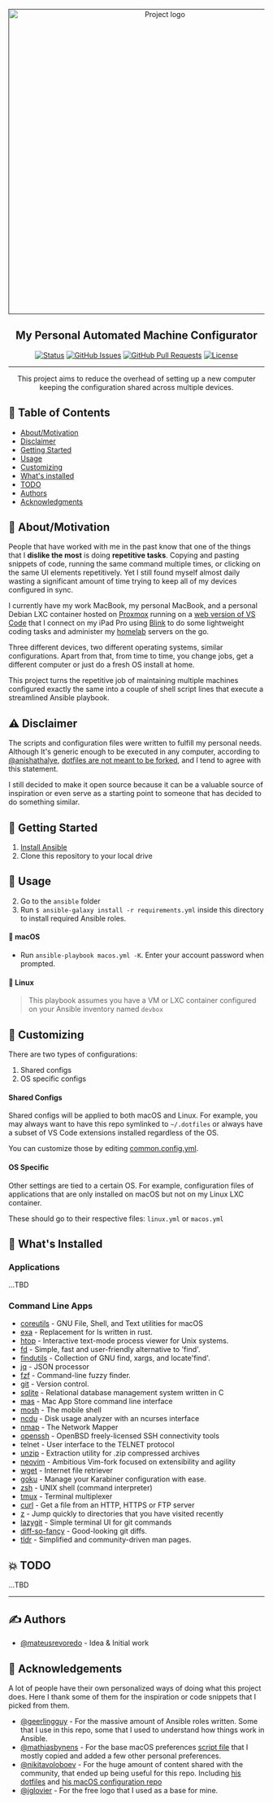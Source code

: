 <p align="center">
  <a href="" rel="noopener">
 <img width=600px src="https://i.imgur.com/Xq4YDmU.jpg" alt="Project logo"></a>
</p>

<h2 align="center">My Personal Automated Machine Configurator</h2>

<div align="center">

  [![Status](https://img.shields.io/badge/status-active-success.svg)]()
  [![GitHub Issues](https://img.shields.io/github/issues/mateusrevoredo/dotfiles.svg)](https://github.com/kylelobo/The-Documentation-Compendium/issues)
  [![GitHub Pull Requests](https://img.shields.io/github/issues-pr/mateusrevoredo/dotfiles.svg)](https://github.com/kylelobo/The-Documentation-Compendium/pulls)
  [![License](https://img.shields.io/badge/license-MIT-blue.svg)](/LICENSE)

</div>

---

<p align="center"> This project aims to reduce the overhead of setting up a new computer keeping the configuration shared across multiple devices.
    <br>
</p>

## 📝 Table of Contents
- [About/Motivation](#motivation)
- [Disclaimer](#disclaimer)
- [Getting Started](#getting_started)
- [Usage](#usage)
- [Customizing](#customizing)
- [What's installed](#whats_installed)
- [TODO](#todo)
- [Authors](#authors)
- [Acknowledgments](#acknowledgement)

## 🧐 About/Motivation <a name = "motivation"></a>
People that have worked with me in the past know that one of the things that I **dislike the most** is doing **repetitive tasks**. Copying and pasting snippets of code, running the same command multiple times, or clicking on the same UI elements repetitively. Yet I still found myself almost daily wasting a significant amount of time trying to keep all of my devices configured in sync.

I currently have my work MacBook, my personal MacBook, and a personal Debian LXC container hosted on [Proxmox](https://proxmox.com/en/) running on  a [web version of VS Code](https://github.com/cdr/code-server) that I connect on my iPad Pro using [Blink](https://blink.sh/) to do some lightweight coding tasks and administer my [homelab](https://github.com/mateusrevoredo/homelab) servers on the go.

Three different devices, two different operating systems, similar configurations. Apart from that, from time to time, you change jobs, get a different computer or just do a fresh OS install at home.

This project turns the repetitive job of maintaining multiple machines configured exactly the same into a couple of shell script lines that execute a streamlined Ansible playbook.

## ⚠️ Disclaimer <a name = "disclaimer"></a>

The scripts and configuration files were written to fulfill my personal needs. Although It's generic enough to be executed in any computer, according to [@anishathalye](https://github.com/anishathalye), [dotfiles are not meant to be forked](https://www.anishathalye.com/2014/08/03/managing-your-dotfiles), and I tend to agree with this statement.

I still decided to make it open source because it can be a valuable source of inspiration or even serve as a starting point to someone that has decided to do something similar.

## 🏁 Getting Started <a name = "getting_started"></a>


1. [Install Ansible](http://docs.ansible.com/intro_installation.html)
2. Clone this repository to your local drive

## 🎈 Usage <a name="usage"></a>

2. Go to the `ansible` folder
2. Run `$ ansible-galaxy install -r requirements.yml` inside this directory to install required Ansible roles.

#### 🍎 macOS

* Run `ansible-playbook macos.yml -K`. Enter your account password when prompted.

#### 🐧 Linux

> This playbook assumes you have a VM or LXC container configured on your Ansible inventory named `devbox`

## 🔧 Customizing <a name = "customizing"></a>

There are two types of configurations:

1. Shared configs
2. OS specific configs

#### Shared Configs

Shared configs will be applied to both macOS and Linux. For example, you may always want to have this repo symlinked to `~/.dotfiles` or always have a subset of VS Code extensions installed regardless of the OS.

You can customize those by editing [common.config.yml](https://github.com/mateusrevoredo/dotfiles/blob/master/ansible/common.config.yml).

#### OS Specific

Other settings are tied to a certain OS. For example, configuration files of applications that are only installed on macOS but not on my Linux LXC container.

These should go to their respective files: `linux.yml` or `macos.yml`

## 🚀 What's Installed <a name = "whats_installed"></a>

### Applications

...TBD

### Command Line Apps

- [coreutils](https://www.gnu.org/software/coreutils/) - GNU File, Shell, and Text utilities for macOS
- [exa](https://github.com/ogham/exa) - Replacement for ls written in rust.
- [htop](https://github.com/hishamhm/htop) - Interactive text-mode process viewer for Unix systems.
- [fd](https://github.com/sharkdp/fd) - Simple, fast and user-friendly alternative to 'find'.
- [findutils](https://www.gnu.org/software/findutils/) - Collection of GNU find, xargs, and locate'find'.
- [jq](https://github.com/stedolan/jq) - JSON processor
- [fzf](https://github.com/junegunn/fzf) - Command-line fuzzy finder.
- [git](https://github.com/git/git) - Version control.
- [sqlite](https://github.com/sqlite/sqlite) - Relational database management system written in C
- [mas](https://github.com/mas-cli/mas) - Mac App Store command line interface
- [mosh](https://github.com/mobile-shell/mosh) - The mobile shell
- [ncdu](https://dev.yorhel.nl/ncdu) - Disk usage analyzer with an ncurses interface
- [nmap](https://github.com/nmap/nmap) - The Network Mapper
- [openssh](https://www.openssh.com/) - OpenBSD freely-licensed SSH connectivity tools
- telnet - User interface to the TELNET protocol
- [unzip](http://infozip.sourceforge.net/UnZip.html) - Extraction utility for .zip compressed archives
- [neovim](https://neovim.io/) - Ambitious Vim-fork focused on extensibility and agility
- [wget](https://www.gnu.org/software/wget/) - Internet file retriever
- [goku](https://github.com/yqrashawn/GokuRakuJoudo) - Manage your Karabiner configuration with ease.
- [zsh](https://www.zsh.org/) - UNIX shell (command interpreter)
- [tmux](https://github.com/tmux/tmux) - Terminal multiplexer
- [curl](https://curl.haxx.se/) - Get a file from an HTTP, HTTPS or FTP server
- [z](https://github.com/rupa/z) - Jump quickly to directories that you have visited recently
- [lazygit](https://github.com/jesseduffield/lazygit) - Simple terminal UI for git commands
- [diff-so-fancy](https://github.com/so-fancy/diff-so-fancy) - Good-looking git diffs.
- [tldr](https://github.com/tldr-pages/tldr) - Simplified and community-driven man pages.

## 💥 TODO <a name = "todo"></a>

...TBD

----

## ✍️ Authors <a name = "authors"></a>
- [@mateusrevoredo](https://github.com/mateusrevoredo) - Idea & Initial work

## 🎉 Acknowledgements <a name = "acknowledgement"></a>
A lot of people have their own personalized ways of doing what this project does. Here I thank some of them for the inspiration or code snippets that I picked from them.

- [@geerlingguy](https://github.com/geerlingguy) - For the massive amount of Ansible roles written. Some that I use in this repo, some that I used to understand how things work in Ansible.
- [@mathiasbynens](https://github.com/mathiasbynens) - For the base macOS preferences [script file](https://github.com/mathiasbynens/dotfiles/blob/master/.macos) that I mostly copied and added a few other personal preferences.
- [@nikitavoloboev](https://github.com/nikitavoloboev) - For the huge amount of content shared with the community, that ended up being useful for this repo. Including [his dotfiles](https://github.com/nikitavoloboev/dotfiles) and [his macOS configuration repo](https://github.com/nikitavoloboev/my-mac-os)
- [@jglovier](https://github.com/jglovier) - For the free logo that I used as a base for mine.
